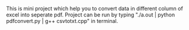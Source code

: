 
This is mini project which help you to convert data in different column of excel into seperate pdf.
Project can be run by typing "./a.out | python pdfconvert.py | g++ csvtotxt.cpp" in terminal.
